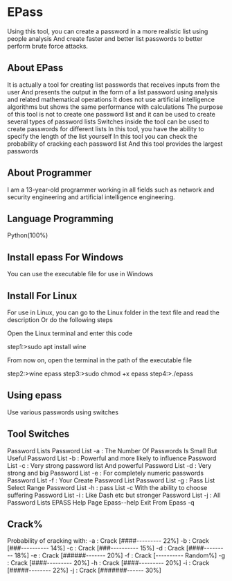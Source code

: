 # EPass
Using this tool, you can create a password in a more realistic list using people analysis
And create faster and better list passwords to better perform brute force attacks.
## About EPass
It is actually a tool for creating list passwords that receives inputs from the user
And presents the output in the form of a list password using analysis and related mathematical operations
It does not use artificial intelligence algorithms but shows the same performance with calculations
The purpose of this tool is not to create one password list and it can be used to create several types of password lists
Switches inside the tool can be used to create passwords for different lists
In this tool, you have the ability to specify the length of the list yourself
In this tool you can check the probability of cracking each password list
And this tool provides the largest passwords
## About Programmer
I am a 13-year-old programmer working in all fields such as network and security engineering and artificial intelligence engineering.
## Language Programming
Python(100%)
## Install epass For Windows
You can use the executable file for use in Windows
## Install For Linux
For use in Linux, you can go to the Linux folder in the text file and read the description
Or do the following steps

Open the Linux terminal and enter this code
 
 step1:>sudo apt install wine
 
 From now on, open the terminal in the path of the executable file
 
 step2:>wine epass
 step3:>sudo chmod +x epass
 step4:>./epass
 
 ## Using epass
 Use various passwords using switches
 
 ## Tool Switches
Password Lists
Password List -a : The Number Of Passwords Is Small But Useful
Password List -b : Powerful and more likely to influence
Password List -c : Very strong password list And powerful
Password List -d : Very strong and big
Password List -e : For completely numeric passwords
Password List -f : Your Create Password List
Password List -g : Pass List Select Range
Password List -h : pass List -c With the ability to choose suffering
Password List -i : Like Dash etc but stronger
Password List -j : All Password Lists EPASS
Help Page Epass--help
Exit From Epass -q
 
 ## Crack%
  Probability of cracking with:
   -a : Crack [####--------- 22%]
   -b : Crack [###---------- 14%]
   -c : Crack [###---------- 15%]
   -d : Crack [####--------- 18%]
   -e : Crack [######------- 20%]
   -f : Crack [---------- Random%]
   -g : Crack [####--------- 20%]
   -h : Crack [####--------- 20%]
   -i : Crack [#####-------- 22%]
   -j : Crack [#######------ 30%]

